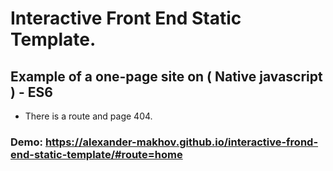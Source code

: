 # Interactive Front End Static Template.
## Example of a one-page site on ( Native javascript ) - ES6
+ There is a route and page 404.
### Demo: https://alexander-makhov.github.io/interactive-frond-end-static-template/#route=home
